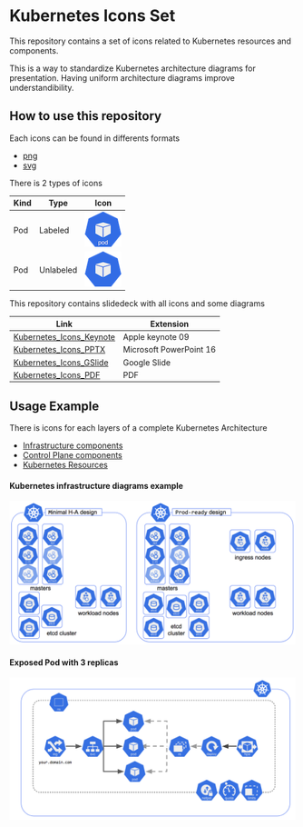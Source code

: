 # Kubernetes Icons Set

This repository contains a set of icons related to Kubernetes resources and components.

This is a way to standardize Kubernetes architecture diagrams for presentation. Having uniform architecture diagrams improve understandibility.

## How to use this repository

Each icons can be found in differents formats
* [png](png)
* [svg](svg)

There is 2 types of icons

| Kind  | Type       | Icon                             |
|-------|------------|----------------------------------|
|  Pod  | Labeled    | ![](./doc/pod-labeled.png)       |
|  Pod  | Unlabeled  | ![](./doc/pod-unlabeled.png)     |


This repository contains slidedeck with all icons and some diagrams

| Link  | Extension  |
|-------|------------|
|  [Kubernetes_Icons_Keynote](./slidedeck/Kubernetes_Icons_Keynote.key)  | Apple keynote 09    |
|  [Kubernetes_Icons_PPTX](./slidedeck/Kubernetes_Icons_PPTX.pptx)  | Microsoft PowerPoint 16    |
|  [Kubernetes_Icons_GSlide](https://docs.google.com/presentation/d/1lJ0RHWzEKzd6PFePTpukNqPoTIPrvg25_-VS6bmEHIw/edit?usp=sharing)  | Google Slide    |
|  [Kubernetes_Icons_PDF](./slidedeck/Kubernetes_Icons_PDF.pdf)  |  PDF  |

## Usage Example

There is icons for each layers of a complete Kubernetes Architecture
* [Infrastructure components](./png/infrastructure_components)
* [Control Plane components](./png/control_plane_components)
* [Kubernetes Resources](./png/k8s_resources)

#### Kubernetes infrastructure diagrams example
![](./doc/k8s-infra.png)

#### Exposed Pod with 3 replicas
![](./doc/k8s-exposed-pod.png)
